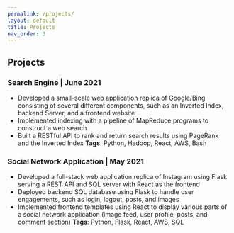 ```yaml
---
permalink: /projects/
layout: default
title: Projects
nav_order: 3
---
```

## Projects

### Search Engine | June 2021
- Developed a small-scale web application replica of Google/Bing consisting of several different components,
such as an Inverted Index, backend Server, and a frontend website
- Implemented indexing with a pipeline of MapReduce programs to construct a web search
- Built a RESTful API to rank and return search results using PageRank and the Inverted Index
__Tags__: Python, Hadoop, React, AWS, Bash

### Social Network Application | May 2021
- Developed a full-stack web application replica of Instagram using Flask serving a REST API and
SQL server with React as the frontend
- Deployed backend SQL database using Flask to handle user engagements, such as login, logout, posts, and images
- Implemented frontend templates using React to display various parts of a social network application
(image feed, user profile, posts, and comment section)
__Tags__: Python, Flask, React, AWS, SQL